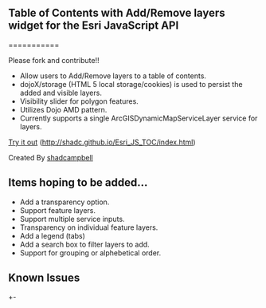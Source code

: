## Table of Contents with Add/Remove layers widget  for the Esri JavaScript API

===========

Please fork and contribute!!

* Allow users to Add/Remove layers to a table of contents. 
* dojoX/storage (HTML 5 local storage/cookies) is used to persist the added and visible layers.
* Visibility slider for polygon features.
* Utilizes Dojo AMD pattern.
* Currently supports a single ArcGISDynamicMapServiceLayer service for layers.

[Try it out](http://shadc.github.io/Esri_JS_TOC/index.html) (http://shadc.github.io/Esri_JS_TOC/index.html)

Created By [shadcampbell](https://github.com/shadcampbell)

## Items hoping to be added...
* Add a transparency option.
* Support feature layers. 
* Support multiple service inputs.
* Transparency on individual feature layers.
* Add a legend (tabs)
* Add a search box to filter layers to add.
* Support for grouping or alphebetical order.


## Known Issues
+-